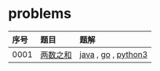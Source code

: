 # problems

| 序号 | 题目                            | 题解                                                                                  |
| :--- | :------------------------------ | :------------------------------------------------------------------------------------ |
| 0001 | [两数之和](0100/0001/README.md) | [java](0100/0001/_0001.java) , [go](0100/0001/0001.go) , [python3](0100/0001/0001.py) |
